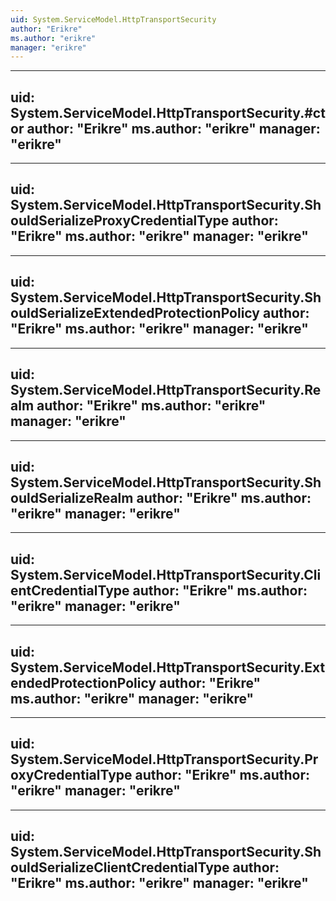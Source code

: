 ```yaml
---
uid: System.ServiceModel.HttpTransportSecurity
author: "Erikre"
ms.author: "erikre"
manager: "erikre"
---
```


---
uid: System.ServiceModel.HttpTransportSecurity.#ctor
author: "Erikre"
ms.author: "erikre"
manager: "erikre"
---

---
uid: System.ServiceModel.HttpTransportSecurity.ShouldSerializeProxyCredentialType
author: "Erikre"
ms.author: "erikre"
manager: "erikre"
---

---
uid: System.ServiceModel.HttpTransportSecurity.ShouldSerializeExtendedProtectionPolicy
author: "Erikre"
ms.author: "erikre"
manager: "erikre"
---

---
uid: System.ServiceModel.HttpTransportSecurity.Realm
author: "Erikre"
ms.author: "erikre"
manager: "erikre"
---

---
uid: System.ServiceModel.HttpTransportSecurity.ShouldSerializeRealm
author: "Erikre"
ms.author: "erikre"
manager: "erikre"
---

---
uid: System.ServiceModel.HttpTransportSecurity.ClientCredentialType
author: "Erikre"
ms.author: "erikre"
manager: "erikre"
---

---
uid: System.ServiceModel.HttpTransportSecurity.ExtendedProtectionPolicy
author: "Erikre"
ms.author: "erikre"
manager: "erikre"
---

---
uid: System.ServiceModel.HttpTransportSecurity.ProxyCredentialType
author: "Erikre"
ms.author: "erikre"
manager: "erikre"
---

---
uid: System.ServiceModel.HttpTransportSecurity.ShouldSerializeClientCredentialType
author: "Erikre"
ms.author: "erikre"
manager: "erikre"
---
